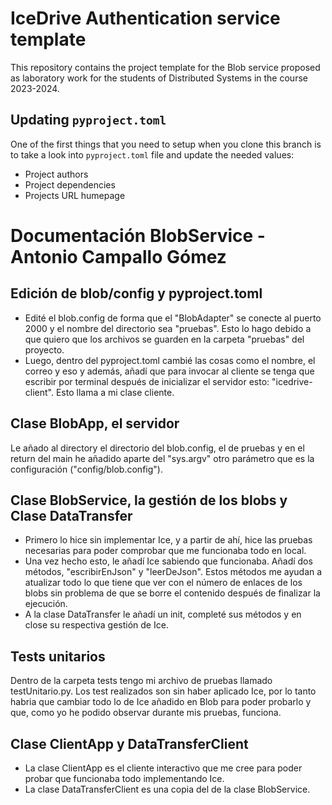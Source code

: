 # IceDrive Authentication service template

This repository contains the project template for the Blob service proposed as laboratory work for the students
of Distributed Systems in the course 2023-2024.

## Updating `pyproject.toml`

One of the first things that you need to setup when you clone this branch is to take a look into
`pyproject.toml` file and update the needed values:

- Project authors
- Project dependencies
- Projects URL humepage

# Documentación BlobService - Antonio Campallo Gómez
## Edición de blob/config y pyproject.toml
 - Edité el blob.config de forma que el "BlobAdapter" se conecte al puerto 2000 y el nombre del directorio sea "pruebas". Esto lo hago debido a que quiero que los archivos se guarden en la carpeta "pruebas" del proyecto.
 - Luego, dentro del pyproject.toml cambié las cosas como el nombre, el correo y eso y además, añadí que para invocar al cliente se tenga que escribir por terminal después de inicializar el servidor esto: "icedrive-client". Esto llama a mi clase cliente.

## Clase BlobApp, el servidor
Le añado al directory el directorio del blob.config, el de pruebas y en el return del main he añadido aparte del "sys.argv" otro parámetro que es la configuración ("config/blob.config").

## Clase BlobService, la gestión de los blobs y Clase DataTransfer
- Primero lo hice sin implementar Ice, y a partir de ahí, hice las pruebas necesarias para poder comprobar que me funcionaba todo en local. 
- Una vez hecho esto, le añadí Ice sabiendo que funcionaba.
Añadí dos métodos, "escribirEnJson" y "leerDeJson". Estos métodos me ayudan a atualizar todo lo que tiene que ver con el número de enlaces de los blobs sin problema de que se borre el contenido después de finalizar la ejecución.
- A la clase DataTransfer le añadí un init, completé sus métodos y en close su respectiva gestión de Ice.

## Tests unitarios
Dentro de la carpeta tests tengo mi archivo de pruebas llamado testUnitario.py.
Los test realizados son sin haber aplicado Ice, por lo tanto habria que cambiar todo lo de Ice añadido en Blob para poder probarlo y que, como yo he podido observar durante mis pruebas, funciona.

## Clase ClientApp y DataTransferClient
- La clase ClientApp es el cliente interactivo que me cree para poder probar que funcionaba todo implementando Ice. 
- La clase DataTransferClient es una copia del de la clase BlobService.

